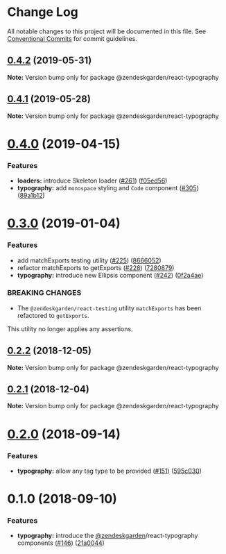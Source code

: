 # Change Log

All notable changes to this project will be documented in this file.
See [Conventional Commits](https://conventionalcommits.org) for commit guidelines.

## [0.4.2](https://github.com/zendeskgarden/react-components/compare/@zendeskgarden/react-typography@0.4.1...@zendeskgarden/react-typography@0.4.2) (2019-05-31)

**Note:** Version bump only for package @zendeskgarden/react-typography





## [0.4.1](https://github.com/zendeskgarden/react-components/compare/@zendeskgarden/react-typography@0.4.0...@zendeskgarden/react-typography@0.4.1) (2019-05-28)

**Note:** Version bump only for package @zendeskgarden/react-typography





# [0.4.0](https://github.com/zendeskgarden/react-components/compare/@zendeskgarden/react-typography@0.3.0...@zendeskgarden/react-typography@0.4.0) (2019-04-15)


### Features

* **loaders:** introduce Skeleton loader ([#261](https://github.com/zendeskgarden/react-components/issues/261)) ([f05ed56](https://github.com/zendeskgarden/react-components/commit/f05ed56))
* **typography:** add `monospace` styling and `Code` component ([#305](https://github.com/zendeskgarden/react-components/issues/305)) ([89a1b12](https://github.com/zendeskgarden/react-components/commit/89a1b12))





# [0.3.0](https://github.com/zendeskgarden/react-components/compare/@zendeskgarden/react-typography@0.2.2...@zendeskgarden/react-typography@0.3.0) (2019-01-04)


### Features

* add matchExports testing utility ([#225](https://github.com/zendeskgarden/react-components/issues/225)) ([8666052](https://github.com/zendeskgarden/react-components/commit/8666052))
* refactor matchExports to getExports ([#228](https://github.com/zendeskgarden/react-components/issues/228)) ([7280879](https://github.com/zendeskgarden/react-components/commit/7280879))
* **typography:** introduce new Ellipsis component ([#242](https://github.com/zendeskgarden/react-components/issues/242)) ([0f2a4ae](https://github.com/zendeskgarden/react-components/commit/0f2a4ae))


### BREAKING CHANGES

* The `@zendeskgarden/react-testing` utility `matchExports` has been refactored to `getExports`.

This utility no longer applies any assertions.





## [0.2.2](https://github.com/zendeskgarden/react-components/compare/@zendeskgarden/react-typography@0.2.1...@zendeskgarden/react-typography@0.2.2) (2018-12-05)

**Note:** Version bump only for package @zendeskgarden/react-typography





## [0.2.1](https://github.com/zendeskgarden/react-components/compare/@zendeskgarden/react-typography@0.2.0...@zendeskgarden/react-typography@0.2.1) (2018-12-04)

**Note:** Version bump only for package @zendeskgarden/react-typography





<a name="0.2.0"></a>
# [0.2.0](https://github.com/zendeskgarden/react-components/compare/@zendeskgarden/react-typography@0.1.0...@zendeskgarden/react-typography@0.2.0) (2018-09-14)


### Features

* **typography:** allow any tag type to be provided ([#151](https://github.com/zendeskgarden/react-components/issues/151)) ([595c030](https://github.com/zendeskgarden/react-components/commit/595c030))





<a name="0.1.0"></a>
# 0.1.0 (2018-09-10)


### Features

* **typography:** introduce the [@zendeskgarden](https://github.com/zendeskgarden)/react-typography components ([#146](https://github.com/zendeskgarden/react-components/issues/146)) ([21a0044](https://github.com/zendeskgarden/react-components/commit/21a0044))

